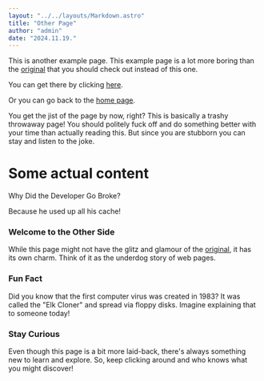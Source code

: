 ```yaml
---
layout: "../../layouts/Markdown.astro"
title: "Other Page"
author: "admin"
date: "2024.11.19."
---
```


This is another example page. This example page is a lot more boring than the [original](/page/example) that you should check out instead of this one.

You can get there by clicking [here](/page/example).

Or you can go back to the [home page](/).

You get the jist of the page by now, right? This is basically a trashy throwaway page! You should politely fuck off and do something better with your time than actually reading this. But since you are stubborn you can stay and listen to the joke.

# Some actual content

Why Did the Developer Go Broke?

Because he used up all his cache!

### Welcome to the Other Side

While this page might not have the glitz and glamour of the [original](/page/example), it has its own charm. Think of it as the underdog story of web pages.

### Fun Fact

Did you know that the first computer virus was created in 1983? It was called the "Elk Cloner" and spread via floppy disks. Imagine explaining that to someone today!

### Stay Curious

Even though this page is a bit more laid-back, there's always something new to learn and explore. So, keep clicking around and who knows what you might discover!